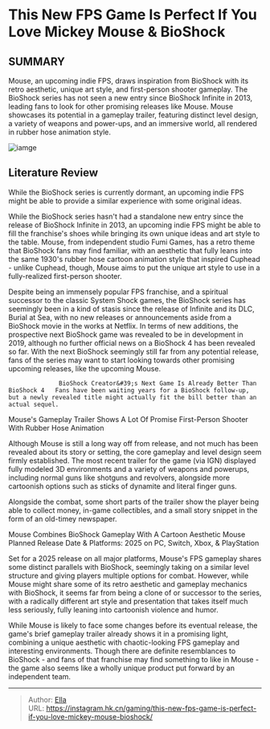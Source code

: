 # This New FPS Game Is Perfect If You Love Mickey Mouse &amp; BioShock


## SUMMARY 



  Mouse, an upcoming indie FPS, draws inspiration from BioShock with its retro aesthetic, unique art style, and first-person shooter gameplay.   The BioShock series has not seen a new entry since BioShock Infinite in 2013, leading fans to look for other promising releases like Mouse.   Mouse showcases its potential in a gameplay trailer, featuring distinct level design, a variety of weapons and power-ups, and an immersive world, all rendered in rubber hose animation style.  

![iamge](https://static1.srcdn.com/wordpress/wp-content/uploads/2023/12/_1-this-new-fps-game-is-perfect-if-you-love-mickey-mouse-bioshock.jpg)

## Literature Review

While the BioShock series is currently dormant, an upcoming indie FPS might be able to provide a similar experience with some original ideas.




While the BioShock series hasn&#39;t had a standalone new entry since the release of BioShock Infinite in 2013, an upcoming indie FPS might be able to fill the franchise&#39;s shoes while bringing its own unique ideas and art style to the table. Mouse, from independent studio Fumi Games, has a retro theme that BioShock fans may find familiar, with an aesthetic that fully leans into the same 1930&#39;s rubber hose cartoon animation style that inspired Cuphead - unlike Cuphead, though, Mouse aims to put the unique art style to use in a fully-realized first-person shooter.




Despite being an immensely popular FPS franchise, and a spiritual successor to the classic System Shock games, the BioShock series has seemingly been in a kind of stasis since the release of Infinite and its DLC, Burial at Sea, with no new releases or announcements aside from a BioShock movie in the works at Netflix. In terms of new additions, the prospective next BioShock game was revealed to be in development in 2019, although no further official news on a BioShock 4 has been revealed so far. With the next BioShock seemingly still far from any potential release, fans of the series may want to start looking towards other promising upcoming releases, like the upcoming Mouse.

                  BioShock Creator&#39;s Next Game Is Already Better Than BioShock 4   Fans have been waiting years for a BioShock follow-up, but a newly revealed title might actually fit the bill better than an actual sequel.   


 Mouse&#39;s Gameplay Trailer Shows A Lot Of Promise 
First-Person Shooter With Rubber Hose Animation
          




Although Mouse is still a long way off from release, and not much has been revealed about its story or setting, the core gameplay and level design seem firmly established. The most recent trailer for the game (via IGN) displayed fully modeled 3D environments and a variety of weapons and powerups, including normal guns like shotguns and revolvers, alongside more cartoonish options such as sticks of dynamite and literal finger guns. 


 

Alongside the combat, some short parts of the trailer show the player being able to collect money, in-game collectibles, and a small story snippet in the form of an old-timey newspaper.



 Mouse Combines BioShock Gameplay With A Cartoon Aesthetic 
Mouse Planned Release Date &amp; Platforms: 2025 on PC, Switch, Xbox, &amp; PlayStation
          




Set for a 2025 release on all major platforms, Mouse&#39;s FPS gameplay shares some distinct parallels with BioShock, seemingly taking on a similar level structure and giving players multiple options for combat. However, while Mouse might share some of its retro aesthetic and gameplay mechanics with BioShock, it seems far from being a clone of or successor to the series, with a radically different art style and presentation that takes itself much less seriously, fully leaning into cartoonish violence and humor.

While Mouse is likely to face some changes before its eventual release, the game&#39;s brief gameplay trailer already shows it in a promising light, combining a unique aesthetic with chaotic-looking FPS gameplay and interesting environments. Though there are definite resemblances to BioShock - and fans of that franchise may find something to like in Mouse - the game also seems like a wholly unique product put forward by an independent team.



---

> Author: [Ella](https://instagram.hk.cn/)  
> URL: https://instagram.hk.cn/gaming/this-new-fps-game-is-perfect-if-you-love-mickey-mouse-bioshock/  

